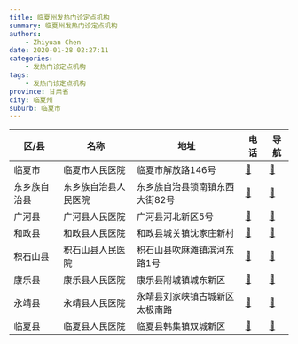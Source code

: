 ```yaml
---
title: 临夏州发热门诊定点机构
summary: 临夏州发热门诊定点机构
authors: 
    - Zhiyuan Chen
date: 2020-01-28 02:27:11
categories: 
    - 发热门诊定点机构
tags: 
    - 发热门诊定点机构
province: 甘肃省
city: 临夏州
suburb: 临夏市
---
```


|  区/县  |  名称  |  地址  |  电话  |  导航  |
|------|-------|------|------|------|
|  临夏市  |  临夏市人民医院  |  临夏市解放路146号  |  [🧭](https://ditu.amap.com/search?query=临夏市人民医院)  |  [🧭](https://ditu.amap.com/search?query=临夏市人民医院)  
|  东乡族自治县  |  东乡族自治县人民医院  |  东乡族自治县锁南镇东西大街82号  |  [🧭](https://ditu.amap.com/search?query=东乡族自治县人民医院)  |  [🧭](https://ditu.amap.com/search?query=东乡族自治县人民医院)  
|  广河县  |  广河县人民医院  |  广河县河北新区5号  |  [🧭](https://ditu.amap.com/search?query=广河县人民医院)  |  [🧭](https://ditu.amap.com/search?query=广河县人民医院)  
|  和政县  |  和政县人民医院  |  和政县城关镇沈家庄新村  |  [🧭](https://ditu.amap.com/search?query=和政县人民医院)  |  [🧭](https://ditu.amap.com/search?query=和政县人民医院)  
|  积石山县  |  积石山县人民医院  |  积石山县吹麻滩镇滨河东路1号  |  [🧭](https://ditu.amap.com/search?query=积石山县人民医院)  |  [🧭](https://ditu.amap.com/search?query=积石山县人民医院)  
|  康乐县  |  康乐县人民医院  |  康乐县附城镇城东新区  |  [🧭](https://ditu.amap.com/search?query=康乐县人民医院)  |  [🧭](https://ditu.amap.com/search?query=康乐县人民医院)  
|  永靖县  |  永靖县人民医院  |  永靖县刘家峡镇古城新区太极南路  |  [🧭](https://ditu.amap.com/search?query=永靖县人民医院)  |  [🧭](https://ditu.amap.com/search?query=永靖县人民医院)  
|  临夏县  |  临夏县人民医院  |  临夏县韩集镇双城新区  |  [🧭](https://ditu.amap.com/search?query=临夏县人民医院)  |  [🧭](https://ditu.amap.com/search?query=临夏县人民医院)  

